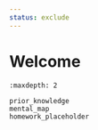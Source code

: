 ```yaml
---
status: exclude
---
```

# Welcome

```{toctree}
:maxdepth: 2

prior_knowledge
mental_map
homework_placeholder
```